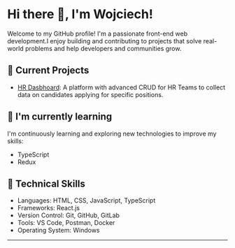 # Hi there 👋, I'm Wojciech!



Welcome to my GitHub profile! I'm a passionate front-end web development.I enjoy building and contributing to projects that solve real-world problems and help developers and communities grow.

## 🔭 Current Projects

- [HR Dasbhoard](https://github.com/Wojciech-Jezierski/HR-Dashboard): A platform with advanced CRUD for HR Teams to collect data on candidates applying for specific positions.

## 🌱 I'm currently learning

I'm continuously learning and exploring new technologies to improve my skills:

- TypeScript
- Redux

## 🧰 Technical Skills

- Languages: HTML, CSS, JavaScript, TypeScript
- Frameworks: React.js
- Version Control: Git, GitHub, GitLab
- Tools: VS Code, Postman, Docker
- Operating System: Windows

---


